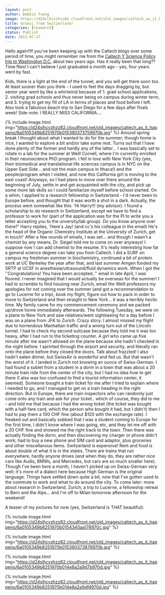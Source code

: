 ```yaml
---
layout: post
author: Debbie Tseng
image: https://d24slhcvzhzz82.cloudfront.net/old_images/caltech_as_it_happens/6a0105349b8251970b0154340aa49d970c.jpg
title: Grüezi from Switzerland!
categories: [research]
status: Publish
date: 2011-07-27
---
```



Hello again!!If you've been keeping up with the Caltech blogs  over some period of time, you might remember me from the <a href="https://caltech.typepad.com/caltech_as_it_happens/walking-in-a-science-wonderland/" target="_self">Caltech Y  Science Policy trip to Washington D.C.</a> about two years ago. Has it  really been that long?? Time flies! I can't believe I just graduated a  month ago - yes, four years went by fast.

Kids, there is a light at the  end of the tunnel, and you will get there soon too. At least sooner than  you think - I used to feel the days dragging by, but senior year went  by like a whirlwind because of 1. grad school applications, 2. visiting  grad schools and thus never being on campus during winter term, and 3.  trying to get my fill of LA in terms of places and food before I left.  Also took a fabulous beach trip to San Diego for a few days after finals  week! Side note: I REALLY MISS CALIFORNIA....


{% include image.html img="https://d24slhcvzhzz82.cloudfront.net/old_images/caltech_as_it_happens/6a0105349b8251970b015390373759970b.jpg" %}
Around spring break I thought about what I wanted to do for the  summer; though home is nice, I wanted to explore a bit and/or take some  rest. Turns out that I have done plenty of the former and hardly any of  the latter... I was basically set to rotate in a lab for the summer at  Weill Cornell, where I'm currently enrolled in their neuroscience PhD  program. I fell in love with New York City (yes, their biomedical and  translational life sciences campus is in NYC on the Upper East Side...  and not the main campus in Ithaca!) and the people/program when I  visited, and now this California girl is moving to the east coast!  Anyways, so I had plans to move over there around the beginning of July,  settle in and get acquainted with the city, and pick up some more lab  skills so I could familiarize myself before school started.  On a whim, I applied to a research fellowship in Switzerland - I'd  never been to Europe before, and thought that it was worth a shot in a  dark. Actually, the process went somewhat like this: 'Hi Harry!!! (my  advisor). I found a scholarship to do research in Switzerland, except we  have to find a professor to work for (part of the application was for  the PI to write you a letter accepting you to the unversity/lab group).  Do you know anyone over there?'  Harry replies, 'Here's Jay! (and cc's his colleague in the email)  He's the head of the Organic Chemistry Institute at the University of  Zurich, get in touch!' After a few rounds of emails, I was set... and  though I wasn't a chemist by any means, Dr. Siegel told me to come on  over anyways! I suppose now I can add chemist to the resume. It's really  interesting how far a general science degree can take you from Caltech.  I did a SURF on campus my freshman summer in biochemistry, continued a  bit of protein work at UC Berkeley the year after that, and last summer  Amgen funded my SRTP at UCSF in anesthesia/ultrasound/fluid dynamics  work. When I got the ''Congratulations! You have been accepted..'' email  in late April, I was floored. I never imagined that I would actually be  overseas for the summer! I had to scramble to find housing near  Zurich, email the Weill professors my apologies for not coming over the  summer (and got a recommendation to go to Lucerne for a trip), book my  flight, figure out how to pack in order to move to Switzerland and then  straight to New York... it was a terribly hectic time.  My family came for my commencement ceremony and we packed up/drove  home immediately afterwards. The following Tuesday, we were on a plane  to New York and saw relatives/went sightseeing for a day before I was on  a plane from JFK to Zurich. Crazy story: I almost missed my flight due  to horrendous Manhattan traffic and a wrong turn out of the Lincoln  tunnel. I had to check my second suitcase because they told me it was  too heavy, after I had run to the ticketing counter. A girl who came up  five minute after me wasn't allowed on the plane because she hadn't  checked in the night before. I sprinted through the airport and  security, and literally ran onto the plane before they closed the doors.  Talk about frazzled! I also hadn't eaten dinner, but SwissAir is  wonderful and fed us. But that wasn't the worst of it. I landed in  Zurich not knowing an ounce of Swiss-German. I had found a sublet from a  student in a dorm in a town that was about a 20 minute train ride from  the center of the city, but I had no idea how to get there (I also was  too confused to find a tourist information center, it seemed). Someone  bought a train ticket for me after I tried to explain where I needed to  go, and I managed to get on a train heading in the right direction. But  in Europe, there are train inspectors who can randomly just come onto  any train and ask for your ticket.. which of course, they did to me -  and told me that because I had the wrong ticket (the ticket was bought  with a half-fare card, which the person who bought it had, but I didn't)  then I had to pay them a 100 CHF fine (about $120 with the exchange  rate). I freaked out and basically sobbed that I was a student coming to  Europe for the first time, I didn't know where I was going, etc, and  they let me off with a 20 CHF fine and showed me the right track to the  town.  Then there was actually finding the dorm, and then discovering my  charger or phone didn't work; had to buy a new phone and SIM card and  adaptor, plus groceries and other miscellanous items. Switzerland is  expensive! Rent and food is about double of what it is in the states.  There are trains that run everywhere, hardly anyone drives (and when  they do, they are rather nice cars like Audis, BMWs, and Mercedes, but  cars are so much smaller here). Though I've been here a month, I haven't picked up on Swiss-German very well; it's more of a dialect here because High German is the original language. Things have settled down quite a bit, now that I've gotten used to the commute to work and what to do around the city. To come later: more about research in Switzerland, Zurich, a trip to Lucerne, a fellowship retreat to Bern and the Alps... and I'm off to Milan tomorrow afternoon for the weekend!

A teaser of my pictures for now (yes, Switzerland is THAT beautiful):

{% include image.html img="https://d24slhcvzhzz82.cloudfront.net/old_images/caltech_as_it_happens/6a0105349b8251970b0154340aa178970c.jpg" %}


{% include image.html img="https://d24slhcvzhzz82.cloudfront.net/old_images/caltech_as_it_happens/6a0105349b8251970b015390373879970b.jpg" %}


{% include image.html img="https://d24slhcvzhzz82.cloudfront.net/old_images/caltech_as_it_happens/6a0105349b8251970b014e8a2a9d7b970d.jpg" %}


{% include image.html img="https://d24slhcvzhzz82.cloudfront.net/old_images/caltech_as_it_happens/6a0105349b8251970b014e8a2a9df4970d.jpg" %}
